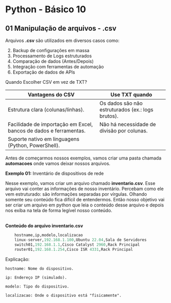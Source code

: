 # Python - Básico 10

## 01 Manipulação de arquivos - .csv

Arquivos **.csv** são utilizados em diversos casos como:  

 
2. Backup de configurações em massa  
3. Processamento de Logs estruturados  
4. Comparação de dados (Antes/Depois)
5. Integração com ferramentas de automação  
6. Exportação de dados de APIs  
  

Quando Escolher CSV em vez de TXT?  

| Vantagens do CSV                                                  | Use TXT quando                                     |
|-------------------------------------------------------------------|----------------------------------------------------|
| Estrutura clara (colunas/linhas).                                 | Os dados são não estruturados (ex.: logs brutos).  |
| Facilidade de importação em Excel, bancos de dados e ferramentas. |  Não há necessidade de divisão por colunas.        |
| Suporte nativo em linguagens (Python, PowerShell).                |                                                    |
       
Antes de começarmos nossos exemplos, vamos criar uma pasta chamada **automacoes** onde vamos deixar nossos arquivos.

**Exemplo 01:** Inventário de dispositivos de rede  

Nesse exemplo, vamos criar um arquivo chamado **inventario.csv**.  Esse arquivo vai conter as informações de nosso inventário. Percebam como ele vem estruturado: são informações separadas por vírgulas. Olhando somente seu conteúdo fica difícil de entendermos. Então nosso objetivo vai ser criar um arquivo em python que leia o conteúdo desse arquivo e depois nos exiba na tela de forma legível nosso conteúdo. <br></br>

**Conteúdo do arquivo inventario.csv**

```Python
    hostname,ip,modelo,localizacao
    linux-server,192.168.1.100,Ubuntu 22.04,Sala de Servidores
    switch01,192.168.1.1,Cisco Catalyst 2960,Rack Principal
    router01,192.168.1.254,Cisco ISR 4331,Rack Principal
``` 

Explicação:

    hostname: Nome do dispositivo.

    ip: Endereço IP (simulado).

    modelo: Tipo do dispositivo.

    localizacao: Onde o dispositivo está "fisicamente".
